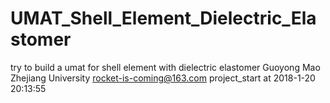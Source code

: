 # UMAT_Shell_Element_Dielectric_Elastomer
try to build a umat for shell element with dielectric elastomer
Guoyong Mao Zhejiang University
rocket-is-coming@163.com
project_start at 2018-1-20 20:13:55
